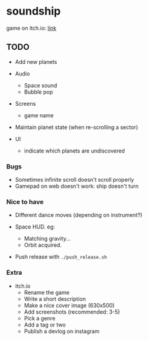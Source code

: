 # soundship

game on itch.io: [link](https://thewarlock.itch.io/soundship)

## TODO

- Add new planets
- Audio
  - Space sound
  - Bubble pop

- Screens
  - game name

- Maintain planet state (when re-scrolling a sector)

- UI
  - indicate which planets are undiscovered

### Bugs

- Sometimes infinite scroll doesn't scroll properly
- Gamepad on web doesn't work: ship doesn't turn

### Nice to have

- Different dance moves (depending on instrument?)
- Space HUD. eg:
  - Matching gravity...
  - Orbit acquired.

- Push release with `./push_release.sh`

### Extra

- itch.io
  - Rename the game
  - Write a short description
  - Make a nice cover image (630x500)
  - Add screenshots (recommended: 3-5)
  - Pick a genre
  - Add a tag or two
  - Publish a devlog on instagram

